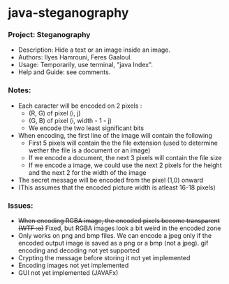 # java-steganography

### Project: Steganography
   - Description: Hide a text or an image inside an image.
   - Authors: Ilyes Hamrouni, Feres Gaaloul.
   - Usage: Temporarily, use terminal, "java Index".
   - Help and Guide: see comments.

### Notes:
  - Each caracter will be encoded on 2 pixels :
    - (R, G) of pixel (i, j)
    - (G, B) of pixel (i, width - 1 - j)
    - We encode the two least significant bits
  - When encoding, the first line of the image will contain the following
    - First 5 pixels will contain the the file extension (used to determine wether the file is a document or an image)
    - If we encode a document, the next 3 pixels will contain the file size
    - If we encode a image, we could use the next 2 pixels for the height and the next 2 for the width of the image
  - The secret message will be encoded from the pixel (1,0) onward
  - (This assumes that the encoded picture width is atleast 16-18 pixels)

### Issues:
   - ~~When encoding RGBA image, the encoded pixels become transparent (WTF :o)~~ Fixed, but RGBA images look a bit weird in the encoded zone
   - Only works on png and bmp files. We can encode a jpeg only if the encoded output image is saved as a png or a bmp (not a jpeg). gif encoding and decoding not yet supported
   - Crypting the message before storing it not yet implemented
   - Encoding images not yet implemented
   - GUI not yet implemented (JAVAFx)
 
